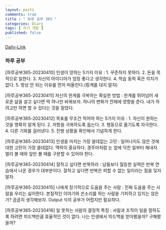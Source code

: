 ```yaml
---
layout: posts
comments: true
title : " 하루 공부 365 "
categories: Diary
tags: [ 자기 개발 ]
published: false
---
```


[Daily-Link](https://blog.naver.com/oroda_official/222955305160)

### 하루 공부

[하루공부365-20230410] 인생이 망하는 5가지 이유
 : 1. 꾸준하지 못하다.
   2. 돈을 목적으로 일한다.
   3. 자신의 아이디어가 엄청 좋다고 생각한다.
   4. 학습 동력 혹은 의지가 없다.
   5. 항상 안 되는 이유를 먼저 떠올린다.(핑계를 대지 말자)

[하루공부365-20230411] 자신의 한계를 극복하는 확실한 방법
 : 한계를 뛰어넘어 새로운 삶을 살고 싶다면 딱 하나만 바꿔보자.
   하나의 변화가 전체에 영향을 준다.
   내가 하려고만 하면 할 수 있다는 것을 알았다.

[하루공부365-20230412] 목표를 무조건 적어야 하는 5가지 이유
 : 1. 자신이 원하는 것을 명확히 알게 된다.
   2. 저항을 극복하도록 돕는다.
   3. 행동으로 옮기도록 자극한다.
   4. 다른 기회를 걸러낸다.
   5. 진행 상황을 확인해서 기념하게 한다.

[하루공부365-20230413] 인생을 마치는 가장 쓸데없는 고민
 : 일어나지도 않은 것에 대한 고민이 가장 쓸데없다.
   맥락이 중요하다.
   경주마처럼 눈 앞에 닥친 일부터 해내자.
   멀리 볼 때와 앞만 볼 때를 구분할 수 있어야 한다.

[하루공부365-20230414] 잘하고 싶다면 반복하라
 : 남들보다 월등한 실력은 반복 연습에서 나온 경우가 대부분이다.
   잘하고 싶다면 반복은 피할 수 없는 일이라는 점을 잊지 말자.

[하루공부365-20230415] 나에게 장기적으로 도움을 주는 사람
 : 진짜 도움을 주는 사람을 우리는 싫어한다.
   본질적인 이야기와 쓴소리를 하는 사람을 기피하고 있지는 않은가? 곰곰히 생각해보자.
   Output 식의 공부가 어렵지만 필요하다.

[하루공부365-20230416] 일 못하는 사람의 결정적 특징
 : 사람과 조직이 일을 잘하도록 하려면 피드백만큼 효율적인 것이 없다.
   나는 인생에서 피드백을 받아봤을까? 구해봤을까?
